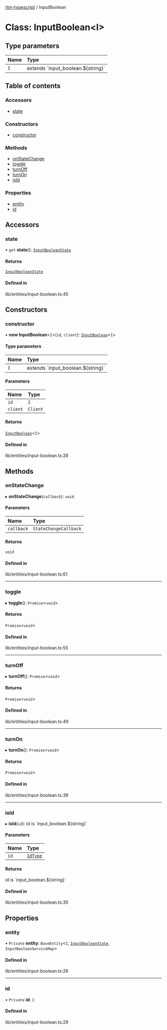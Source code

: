 [rtm-typescript](../README.md) / InputBoolean

# Class: InputBoolean\<I\>

## Type parameters

| Name | Type |
| :------ | :------ |
| `I` | extends \`input\_boolean.$\{string}\` |

## Table of contents

### Accessors

- [state](InputBoolean.md#state)

### Constructors

- [constructor](InputBoolean.md#constructor)

### Methods

- [onStateChange](InputBoolean.md#onstatechange)
- [toggle](InputBoolean.md#toggle)
- [turnOff](InputBoolean.md#turnoff)
- [turnOn](InputBoolean.md#turnon)
- [isId](InputBoolean.md#isid)

### Properties

- [entity](InputBoolean.md#entity)
- [id](InputBoolean.md#id)

## Accessors

### state

• `get` **state**(): [`InputBooleanState`](../interfaces/InputBooleanState.md)

#### Returns

[`InputBooleanState`](../interfaces/InputBooleanState.md)

#### Defined in

lib/entities/input-boolean.ts:45

## Constructors

### constructor

• **new InputBoolean**\<`I`\>(`id`, `client`): [`InputBoolean`](InputBoolean.md)\<`I`\>

#### Type parameters

| Name | Type |
| :------ | :------ |
| `I` | extends \`input\_boolean.$\{string}\` |

#### Parameters

| Name | Type |
| :------ | :------ |
| `id` | `I` |
| `client` | `Client` |

#### Returns

[`InputBoolean`](InputBoolean.md)\<`I`\>

#### Defined in

lib/entities/input-boolean.ts:28

## Methods

### onStateChange

▸ **onStateChange**(`callback`): `void`

#### Parameters

| Name | Type |
| :------ | :------ |
| `callback` | `StateChangeCallback` |

#### Returns

`void`

#### Defined in

lib/entities/input-boolean.ts:61

___

### toggle

▸ **toggle**(): `Promise`\<`void`\>

#### Returns

`Promise`\<`void`\>

#### Defined in

lib/entities/input-boolean.ts:55

___

### turnOff

▸ **turnOff**(): `Promise`\<`void`\>

#### Returns

`Promise`\<`void`\>

#### Defined in

lib/entities/input-boolean.ts:49

___

### turnOn

▸ **turnOn**(): `Promise`\<`void`\>

#### Returns

`Promise`\<`void`\>

#### Defined in

lib/entities/input-boolean.ts:39

___

### isId

▸ **isId**(`id`): id is \`input\_boolean.$\{string}\`

#### Parameters

| Name | Type |
| :------ | :------ |
| `id` | [`IdType`](../README.md#idtype) |

#### Returns

id is \`input\_boolean.$\{string}\`

#### Defined in

lib/entities/input-boolean.ts:35

## Properties

### entity

• `Private` **entity**: `BaseEntity`\<`I`, [`InputBooleanState`](../interfaces/InputBooleanState.md), `InputBooleanServiceMap`\>

#### Defined in

lib/entities/input-boolean.ts:26

___

### id

• `Private` **id**: `I`

#### Defined in

lib/entities/input-boolean.ts:29
